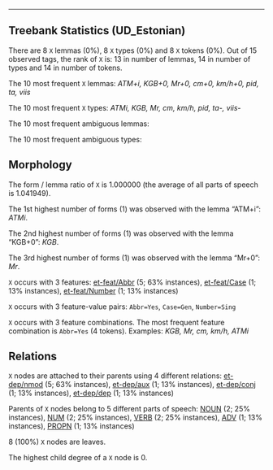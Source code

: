 

--------------------------------------------------------------------------------

## Treebank Statistics (UD_Estonian)

There are 8 `X` lemmas (0%), 8 `X` types (0%) and 8 `X` tokens (0%).
Out of 15 observed tags, the rank of `X` is: 13 in number of lemmas, 14 in number of types and 14 in number of tokens.

The 10 most frequent `X` lemmas: <em>ATM+i, KGB+0, Mr+0, cm+0, km/h+0, pid, ta, viis</em>

The 10 most frequent `X` types:  <em>ATMi, KGB, Mr, cm, km/h, pid, ta-, viis-</em>

The 10 most frequent ambiguous lemmas: 

The 10 most frequent ambiguous types:  



## Morphology

The form / lemma ratio of `X` is 1.000000 (the average of all parts of speech is 1.041949).

The 1st highest number of forms (1) was observed with the lemma “ATM+i”: <em>ATMi</em>.

The 2nd highest number of forms (1) was observed with the lemma “KGB+0”: <em>KGB</em>.

The 3rd highest number of forms (1) was observed with the lemma “Mr+0”: <em>Mr</em>.

`X` occurs with 3 features: [et-feat/Abbr]() (5; 63% instances), [et-feat/Case]() (1; 13% instances), [et-feat/Number]() (1; 13% instances)

`X` occurs with 3 feature-value pairs: `Abbr=Yes`, `Case=Gen`, `Number=Sing`

`X` occurs with 3 feature combinations.
The most frequent feature combination is `Abbr=Yes` (4 tokens).
Examples: <em>KGB, Mr, cm, km/h, ATMi</em>


## Relations

`X` nodes are attached to their parents using 4 different relations: [et-dep/nmod]() (5; 63% instances), [et-dep/aux]() (1; 13% instances), [et-dep/conj]() (1; 13% instances), [et-dep/dep]() (1; 13% instances)

Parents of `X` nodes belong to 5 different parts of speech: [NOUN]() (2; 25% instances), [NUM]() (2; 25% instances), [VERB]() (2; 25% instances), [ADV]() (1; 13% instances), [PROPN]() (1; 13% instances)

8 (100%) `X` nodes are leaves.

The highest child degree of a `X` node is 0.

